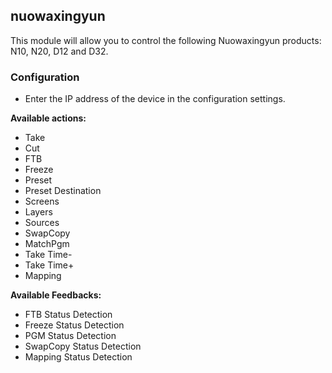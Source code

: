 ## nuowaxingyun

This module will allow you to control the following Nuowaxingyun products: N10, N20, D12 and D32.

### Configuration

- Enter the IP address of the device in the configuration settings.

**Available actions:**

- Take
- Cut
- FTB
- Freeze
- Preset
- Preset Destination
- Screens
- Layers
- Sources
- SwapCopy
- MatchPgm
- Take Time-
- Take Time+
- Mapping

**Available Feedbacks:**

- FTB Status Detection
- Freeze Status Detection
- PGM Status Detection
- SwapCopy Status Detection
- Mapping Status Detection